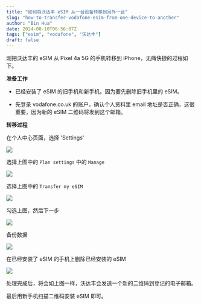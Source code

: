 ```yaml
---
title: "如何将沃达丰 eSIM 从一台设备转移到另外一台"
slug: "how-to-transfer-vodafone-esim-from-one-device-to-another"
author: "Bin Hua"
date: 2024-08-10T06:56:07Z
tags: ["esim", "vodafone", "沃达丰"]
draft: false
---
```


刚把沃达丰的 eSIM 从 Pixel 4a 5G 的手机转移到 iPhone，无痛快捷的过程如下。

**准备工作**

- 已经安装了 eSIM 的旧手机和新手机。因为要先删除旧手机里的 eSIM。

- 先登录 vodafone.co.uk 的账户，确认个人资料里 email 地址是否正确，这很重要，因为新的 eSIM 二维码将发到这个邮箱。

**转移过程**

在个人中心页面，选择 'Settings'

![](https://storage.tourcoder.com/tcblog/how-to-transfer-vodafone-esim-from-one-device-to-another-01.png)

选择上图中的 `Plan settings` 中的 `Manage`

![](https://storage.tourcoder.com/tcblog/how-to-transfer-vodafone-esim-from-one-device-to-another-02.png)

选择上图中的 `Transfer my eSIM`

![](https://storage.tourcoder.com/tcblog/how-to-transfer-vodafone-esim-from-one-device-to-another-03.png)

勾选上图，然后下一步

![](https://storage.tourcoder.com/tcblog/how-to-transfer-vodafone-esim-from-one-device-to-another-04.png)

备份数据

![](https://storage.tourcoder.com/tcblog/how-to-transfer-vodafone-esim-from-one-device-to-another-05.png)

在已经安装了 eSIM 的手机上删除已经安装的 eSIM

![](https://storage.tourcoder.com/tcblog/how-to-transfer-vodafone-esim-from-one-device-to-another-06.png)

处理完成后，将会如上图一样，沃达丰会发送一个新的二维码到登记的电子邮箱。

最后用新手机扫描二维码安装 eSIM 即可。